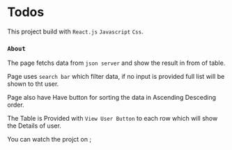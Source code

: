 # Todos

This project build with `React.js` `Javascript` `Css`.

### `About`

The page fetchs data from `json server` and show the result in from of table.

Page uses `search bar` which filter data, if no input is provided full list will be shown to tht user.

Page also have Have button for sorting the data in Ascending Desceding order.

The Table is Provided with `View User Button` to each row which will show the Details of user.

You can watch the projct on [ ]();
